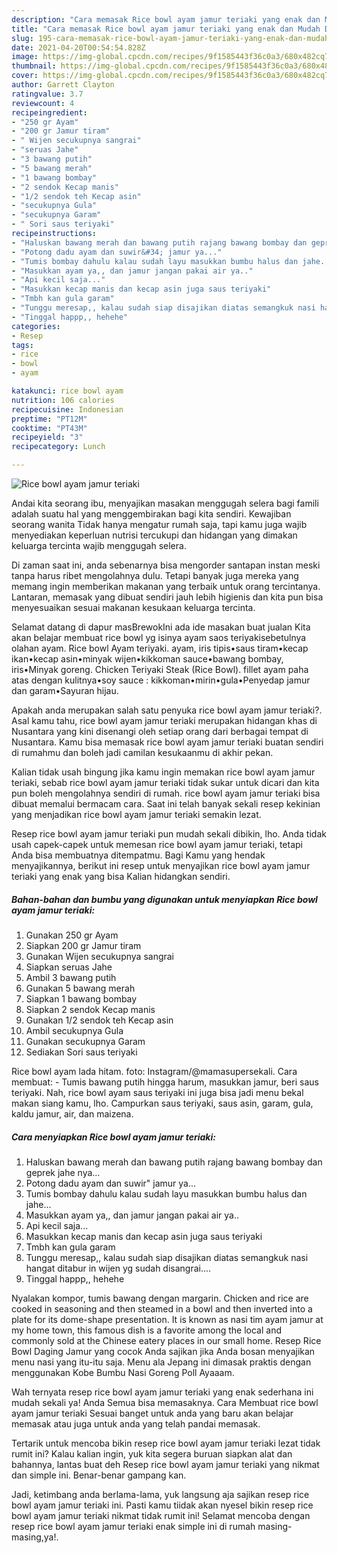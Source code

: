 ```yaml
---
description: "Cara memasak Rice bowl ayam jamur teriaki yang enak dan Mudah Dibuat"
title: "Cara memasak Rice bowl ayam jamur teriaki yang enak dan Mudah Dibuat"
slug: 195-cara-memasak-rice-bowl-ayam-jamur-teriaki-yang-enak-dan-mudah-dibuat
date: 2021-04-20T00:54:54.828Z
image: https://img-global.cpcdn.com/recipes/9f1585443f36c0a3/680x482cq70/rice-bowl-ayam-jamur-teriaki-foto-resep-utama.jpg
thumbnail: https://img-global.cpcdn.com/recipes/9f1585443f36c0a3/680x482cq70/rice-bowl-ayam-jamur-teriaki-foto-resep-utama.jpg
cover: https://img-global.cpcdn.com/recipes/9f1585443f36c0a3/680x482cq70/rice-bowl-ayam-jamur-teriaki-foto-resep-utama.jpg
author: Garrett Clayton
ratingvalue: 3.7
reviewcount: 4
recipeingredient:
- "250 gr Ayam"
- "200 gr Jamur tiram"
- " Wijen secukupnya sangrai"
- "seruas Jahe"
- "3 bawang putih"
- "5 bawang merah"
- "1 bawang bombay"
- "2 sendok Kecap manis"
- "1/2 sendok teh Kecap asin"
- "secukupnya Gula"
- "secukupnya Garam"
- " Sori saus teriyaki"
recipeinstructions:
- "Haluskan bawang merah dan bawang putih rajang bawang bombay dan geprek jahe nya..."
- "Potong dadu ayam dan suwir&#34; jamur ya..."
- "Tumis bombay dahulu kalau sudah layu masukkan bumbu halus dan jahe..."
- "Masukkan ayam ya,, dan jamur jangan pakai air ya.."
- "Api kecil saja..."
- "Masukkan kecap manis dan kecap asin juga saus teriyaki"
- "Tmbh kan gula garam"
- "Tunggu meresap,, kalau sudah siap disajikan diatas semangkuk nasi hangat ditabur in wijen yg sudah disangrai...."
- "Tinggal happp,, hehehe"
categories:
- Resep
tags:
- rice
- bowl
- ayam

katakunci: rice bowl ayam 
nutrition: 106 calories
recipecuisine: Indonesian
preptime: "PT12M"
cooktime: "PT43M"
recipeyield: "3"
recipecategory: Lunch

---
```



![Rice bowl ayam jamur teriaki](https://img-global.cpcdn.com/recipes/9f1585443f36c0a3/680x482cq70/rice-bowl-ayam-jamur-teriaki-foto-resep-utama.jpg)

Andai kita seorang ibu, menyajikan masakan menggugah selera bagi famili adalah suatu hal yang menggembirakan bagi kita sendiri. Kewajiban seorang  wanita Tidak hanya mengatur rumah saja, tapi kamu juga wajib menyediakan keperluan nutrisi tercukupi dan hidangan yang dimakan keluarga tercinta wajib menggugah selera.

Di zaman  saat ini, anda sebenarnya bisa mengorder santapan instan meski tanpa harus ribet mengolahnya dulu. Tetapi banyak juga mereka yang memang ingin memberikan makanan yang terbaik untuk orang tercintanya. Lantaran, memasak yang dibuat sendiri jauh lebih higienis dan kita pun bisa menyesuaikan sesuai makanan kesukaan keluarga tercinta. 

Selamat datang di dapur masBrewokIni ada ide masakan buat jualan Kita akan belajar membuat rice bowl yg isinya ayam saos teriyakisebetulnya olahan ayam. Rice bowl Ayam teriyaki. ayam, iris tipis•saus tiram•kecap ikan•kecap asin•minyak wijen•kikkoman sauce•bawang bombay, iris•Minyak goreng. Chicken Teriyaki Steak (Rice Bowl). fillet ayam paha atas dengan kulitnya•soy sauce : kikkoman•mirin•gula•Penyedap jamur dan garam•Sayuran hijau.

Apakah anda merupakan salah satu penyuka rice bowl ayam jamur teriaki?. Asal kamu tahu, rice bowl ayam jamur teriaki merupakan hidangan khas di Nusantara yang kini disenangi oleh setiap orang dari berbagai tempat di Nusantara. Kamu bisa memasak rice bowl ayam jamur teriaki buatan sendiri di rumahmu dan boleh jadi camilan kesukaanmu di akhir pekan.

Kalian tidak usah bingung jika kamu ingin memakan rice bowl ayam jamur teriaki, sebab rice bowl ayam jamur teriaki tidak sukar untuk dicari dan kita pun boleh mengolahnya sendiri di rumah. rice bowl ayam jamur teriaki bisa dibuat memalui bermacam cara. Saat ini telah banyak sekali resep kekinian yang menjadikan rice bowl ayam jamur teriaki semakin lezat.

Resep rice bowl ayam jamur teriaki pun mudah sekali dibikin, lho. Anda tidak usah capek-capek untuk memesan rice bowl ayam jamur teriaki, tetapi Anda bisa membuatnya ditempatmu. Bagi Kamu yang hendak menyajikannya, berikut ini resep untuk menyajikan rice bowl ayam jamur teriaki yang enak yang bisa Kalian hidangkan sendiri.

<!--inarticleads1-->

##### Bahan-bahan dan bumbu yang digunakan untuk menyiapkan Rice bowl ayam jamur teriaki:

1. Gunakan 250 gr Ayam
1. Siapkan 200 gr Jamur tiram
1. Gunakan  Wijen secukupnya sangrai
1. Siapkan seruas Jahe
1. Ambil 3 bawang putih
1. Gunakan 5 bawang merah
1. Siapkan 1 bawang bombay
1. Siapkan 2 sendok Kecap manis
1. Gunakan 1/2 sendok teh Kecap asin
1. Ambil secukupnya Gula
1. Gunakan secukupnya Garam
1. Sediakan  Sori saus teriyaki


Rice bowl ayam lada hitam. foto: Instagram/@mamasupersekali. Cara membuat: - Tumis bawang putih hingga harum, masukkan jamur, beri saus teriyaki. Nah, rice bowl ayam saus teriyaki ini juga bisa jadi menu bekal makan siang kamu, lho. Campurkan saus teriyaki, saus asin, garam, gula, kaldu jamur, air, dan maizena. 

<!--inarticleads2-->

##### Cara menyiapkan Rice bowl ayam jamur teriaki:

1. Haluskan bawang merah dan bawang putih rajang bawang bombay dan geprek jahe nya...
1. Potong dadu ayam dan suwir&#34; jamur ya...
1. Tumis bombay dahulu kalau sudah layu masukkan bumbu halus dan jahe...
1. Masukkan ayam ya,, dan jamur jangan pakai air ya..
1. Api kecil saja...
1. Masukkan kecap manis dan kecap asin juga saus teriyaki
1. Tmbh kan gula garam
1. Tunggu meresap,, kalau sudah siap disajikan diatas semangkuk nasi hangat ditabur in wijen yg sudah disangrai....
1. Tinggal happp,, hehehe


Nyalakan kompor, tumis bawang dengan margarin. Chicken and rice are cooked in seasoning and then steamed in a bowl and then inverted into a plate for its dome-shape presentation. It is known as nasi tim ayam jamur at my home town, this famous dish is a favorite among the local and commonly sold at the Chinese eatery places in our small home. Resep Rice Bowl Daging Jamur yang cocok Anda sajikan jika Anda bosan menyajikan menu nasi yang itu-itu saja. Menu ala Jepang ini dimasak praktis dengan menggunakan Kobe Bumbu Nasi Goreng Poll Ayaaam. 

Wah ternyata resep rice bowl ayam jamur teriaki yang enak sederhana ini mudah sekali ya! Anda Semua bisa memasaknya. Cara Membuat rice bowl ayam jamur teriaki Sesuai banget untuk anda yang baru akan belajar memasak atau juga untuk anda yang telah pandai memasak.

Tertarik untuk mencoba bikin resep rice bowl ayam jamur teriaki lezat tidak rumit ini? Kalau kalian ingin, yuk kita segera buruan siapkan alat dan bahannya, lantas buat deh Resep rice bowl ayam jamur teriaki yang nikmat dan simple ini. Benar-benar gampang kan. 

Jadi, ketimbang anda berlama-lama, yuk langsung aja sajikan resep rice bowl ayam jamur teriaki ini. Pasti kamu tiidak akan nyesel bikin resep rice bowl ayam jamur teriaki nikmat tidak rumit ini! Selamat mencoba dengan resep rice bowl ayam jamur teriaki enak simple ini di rumah masing-masing,ya!.


